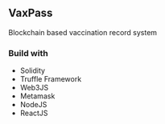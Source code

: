 ## VaxPass
Blockchain based vaccination record system

### Build with
- Solidity
- Truffle Framework
- Web3JS
- Metamask
- NodeJS
- ReactJS